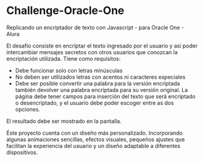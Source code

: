 # Challenge-Oracle-One
Replicando un encriptador de texto con Javascript - para Oracle One - Alura

El desafío consiste en encriptar el texto ingresado por el usuario y así poder intercambiar mensajes secretos con otros usuarios que conozcan la encriptación utilizada.
Tiene como requisitos:
- Debe funcionar solo con letras minúsculas
- No deben ser utilizados letras con acentos ni caracteres especiales
- Debe ser posible convertir una palabra para la versión encriptada también devolver una palabra encriptada para su versión original.
La página debe tener campos para inserción del texto que será encriptado o desencriptado, y el usuario debe poder escoger entre as dos opciones.

El resultado debe ser mostrado en la pantalla.

Éste proyecto cuenta con un diseño más personalizado. Incorporando algunas animaciones sencillas, efectos visuales, pequeños ajustes que facilitan la experiencia del usuario y un diseño adaptable a diferentes dispositivos.
